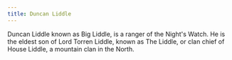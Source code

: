 ```yaml
---
title: Duncan Liddle
---
```


Duncan Liddle known as Big Liddle, is a ranger of the Night's Watch. He is the eldest son of Lord Torren Liddle, known as The Liddle, or clan chief of House Liddle, a mountain clan in the North.


